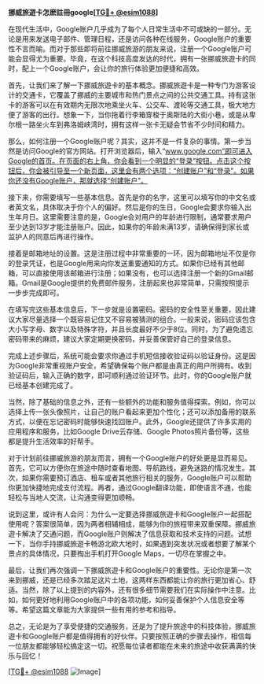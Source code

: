 **挪威旅遊卡怎麽註冊google[[TG💪+ @esim1088](https://t.me/s/esim1088)]**

在现代生活中，Google账户几乎成为了每个人日常生活中不可或缺的一部分。无论是用来发送电子邮件、管理日程，还是访问各种在线服务，Google账户的重要性不言而喻。而对于那些即将前往挪威旅游的朋友来说，注册一个Google账户可能会显得尤为重要。毕竟，在这个科技高度发达的时代，拥有一张挪威旅遊卡的同时，配上一个Google账户，会让你的旅行体验更加便捷和高效。

首先，让我们来了解一下挪威旅遊卡的基本概念。挪威旅遊卡是一种专门为游客设计的交通卡，它覆盖了挪威的主要城市和热门景点之间的公共交通工具。持有这张卡的游客可以在有效期内无限次地乘坐火车、公交车、渡轮等交通工具，极大地方便了游客的出行。想象一下，当你拖着行李箱穿梭于奥斯陆的大街小巷，或是从卑尔根一路坐火车到弗洛姆峡湾时，拥有这样一张卡无疑会节省不少时间和精力。

那么，如何注册一个Google账户呢？其实，这并不是一件复杂的事情。第一步当然是访问Google的官方网站。打开浏览器后，输入“www.google.com”即可进入Google的首页。在页面的右上角，你会看到一个明显的“登录”按钮。点击这个按钮后，你会被引导至一个新页面，这里会有两个选项：“创建账户”和“登录”。如果你还没有Google账户，那就选择“创建账户”。

接下来，你需要填写一些基本信息。首先是你的名字，这里可以填写你的中文名或者英文名，具体取决于你个人的偏好。然后是你的生日，Google会要求你输入出生年月日。这里需要注意的是，Google会对用户的年龄进行限制，通常要求用户至少达到13岁才能注册账户。因此，如果你的年龄未满13岁，请确保得到家长或监护人的同意后再进行操作。

接着是邮箱地址的设置。这是注册过程中非常重要的一环，因为邮箱地址不仅是你的登录凭证，也是Google用来向你发送重要通知的方式。如果你已经有其他邮箱，可以直接使用该邮箱进行注册；如果没有，也可以选择注册一个新的Gmail邮箱。Gmail是Google提供的免费邮件服务，注册起来也非常简单，只需按照提示一步步完成即可。

在填写完这些基本信息后，下一步就是设置密码。密码的安全性至关重要，因此建议大家尽量选择一个既容易记住又不容易被猜测的组合。一般来说，密码应该包含大小写字母、数字以及特殊字符，并且长度最好不少于8位。同时，为了避免遗忘密码带来的麻烦，建议大家定期更换密码，并妥善保管好自己的登录信息。

完成上述步骤后，系统可能会要求你通过手机短信接收验证码以验证身份。这是因为Google非常重视账户安全，希望确保每个账户都是由真正的用户所拥有。收到验证码后，输入正确的数字，即可顺利通过验证环节。此时，你的Google账户就已经基本创建完成了。

当然，除了基础的信息之外，还有一些额外的功能和服务值得探索。例如，你可以选择上传一张头像照片，让自己的账户看起来更加个性化；还可以添加备用的联系方式，以便在忘记密码时能够快速找回账户。此外，Google还提供了许多实用的应用程序和服务，比如Google Drive云存储、Google Photos照片备份等，这些都是提升生活效率的好帮手。

对于计划前往挪威旅游的朋友而言，拥有一个Google账户的好处更是显而易见。首先，它可以方便你在旅途中随时查看地图、导航路线，避免迷路的情况发生。其次，如果你需要预订酒店、租车或者其他旅行相关的服务，Google账户可以帮助你更加快捷地完成支付流程。再者，通过Google翻译功能，即使语言不通，也能轻松与当地人交流，让沟通变得更加顺畅。

说到这里，或许有人会问：为什么一定要选择挪威旅遊卡和Google账户一起搭配使用呢？答案很简单，因为两者相辅相成，能够为你的旅程带来双重保障。挪威旅遊卡解决了交通问题，而Google账户则解决了信息获取和技术支持的问题。试想一下，当你手持挪威旅遊卡畅游北欧大地时，如果遇到突发状况或者想要了解某个景点的具体情况，只要掏出手机打开Google Maps，一切尽在掌握之中。

最后，让我们再次强调一下挪威旅遊卡和Google账户的重要性。无论你是第一次来到挪威，还是已经多次踏足这片土地，这两样东西都能让你的旅行更加省心、舒适。当然，除了以上提到的内容外，还有很多细节需要我们在实际操作中注意。比如，如何更好地利用Google账户中的各项功能，如何妥善保护个人信息安全等等。希望这篇文章能为大家提供一些有用的参考和指导。

总之，无论是为了享受便捷的交通服务，还是为了提升旅途中的科技体验，挪威旅遊卡和Google账户都是值得拥有的好伙伴。只要按照正确的步骤去操作，相信每一位朋友都能够轻松搞定这一切。祝愿每位读者都能在未来的旅途中收获满满的快乐与回忆！

[[TG💪+ @esim1088](https://t.me/s/esim1088) ![Image](https://i.postimg.cc/4NQfJmqS/Snipaste-2025-05-13-00-14-12.png)]
